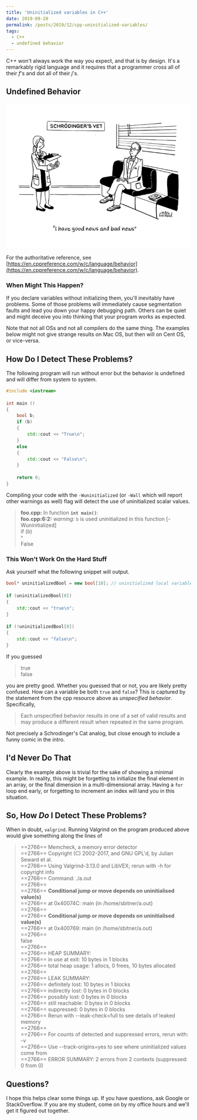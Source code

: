 ```yaml
---
title: 'Uninitialized variables in C++'
date: 2019-09-20
permalink: /posts/2019/12/cpp-uninitialized-variables/
tags:
  - C++
  - undefined behavior
---
```


C++ won't always work the way you expect, and that is by design.
It's a remarkably rigid language and it requires that a programmer cross all of their _f_'s and dot all of their _j_'s.

## Undefined Behavior
![Schrodinger's cat joke](/images/schrodingers-cat.jpg)

For the authoritative reference, see [https://en.cppreference.com/w/c/language/behavior](https://en.cppreference.com/w/c/language/behavior).

### When Might This Happen?
If you declare variables without initializing them, you'll inevitably have problems.
Some of those problems will immediately cause segmentation faults and lead you down your happy debugging path.
Others can be quiet and might deceive you into thinking that your program works as expected.

Note that not all OSs and not all compilers do the same thing.
The examples below might not give strange results on Mac OS, but then will on Cent OS, or vice-versa.

## How Do I Detect These Problems?
The following program will run without error but the behavior is undefined and will differ from system to system.

```cpp
#include <iostream>

int main ()
{
	bool b;
	if (b)
	{
		std::cout << "True\n";
	}
	else
	{
		std::cout << "False\n";
	}

	return 0;
}
```

Compiling your code with the `-Wuninitialized` (or `-Wall` which will report other warnings as well) flag will detect the use of uninitialized scalar values. 
> **foo.cpp:** In function **`int main()`**:<br />
**foo.cpp:6:2:** _warning:_ `b` is used uninitialized in this function [-Wuninitialized]<br />
  if (b)<br />
  ^<br />
False

### This Won't Work On the Hard Stuff
Ask yourself what the following snippet will output.

```cpp
bool* uninitializedBool = new bool[10]; // uninitialized local variable

if (uninitializedBool[0])
{
	std::cout << "true\n";
}

if (!uninitializedBool[0])
{
	std::cout << "false\n";
}
```

If you guessed
> true<br />
false

you are pretty good.
Whether you guessed that or not, you are likely pretty confused.
How can a variable be both `true` and `false`?
This is captured by the statement from the cpp resource above as _unspecified behavior_.
Specifically,
> Each unspecified behavior results in one of a set of valid results and may produce a different result when repeated in the same program.

Not precisely a Schrodinger's Cat analog, but close enough to include a funny comic in the intro.

## I'd Never Do That
Clearly the example above is trivial for the sake of showing a minimal example.
In reality, this might be forgetting to initialize the final element in an array, or the final dimension in a multi-dimensional array.
Having a `for` loop end early, or forgetting to increment an index will land you in this situation.

## So, How _Do_ I Detect These Problems?
When in doubt, `valgrind`.
Running Valgrind on the program produced above would give something along the lines of

> ==2766== Memcheck, a memory error detector<br />
==2766== Copyright (C) 2002-2017, and GNU GPL'd, by Julian Seward et al.<br />
==2766== Using Valgrind-3.13.0 and LibVEX; rerun with -h for copyright info<br />
==2766== Command: ./a.out<br />
==2766==<br />
==2766== **Conditional jump or move depends on uninitialised value(s)**<br />
==2766==    at 0x40074C: main (in /home/sbitner/a.out)<br />
==2766==<br />
==2766== **Conditional jump or move depends on uninitialised value(s)**<br />
==2766==    at 0x400769: main (in /home/sbitner/a.out)<br />
==2766==<br />
false<br />
==2766==<br />
==2766== HEAP SUMMARY:<br />
==2766==     in use at exit: 10 bytes in 1 blocks<br />
==2766==   total heap usage: 1 allocs, 0 frees, 10 bytes allocated<br />
==2766==<br />
==2766== LEAK SUMMARY:<br />
==2766==    definitely lost: 10 bytes in 1 blocks<br />
==2766==    indirectly lost: 0 bytes in 0 blocks<br />
==2766==      possibly lost: 0 bytes in 0 blocks<br />
==2766==    still reachable: 0 bytes in 0 blocks<br />
==2766==         suppressed: 0 bytes in 0 blocks<br />
==2766== Rerun with --leak-check=full to see details of leaked memory<br />
==2766==<br />
==2766== For counts of detected and suppressed errors, rerun with: -v<br />
==2766== Use --track-origins=yes to see where uninitialized values come from<br />
==2766== ERROR SUMMARY: 2 errors from 2 contexts (suppressed: 0 from 0)<br />

## Questions?
I hope this helps clear some things up.
If you have questions, ask Google or StackOverflow.
If you are my student, come on by my office hours and we'll get it figured out together.
